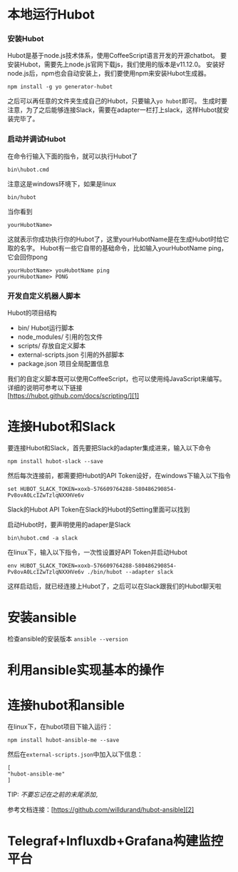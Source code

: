 # 本地运行Hubot

### 安装Hubot
Hubot是基于node.js技术体系，使用CoffeeScript语言开发的开源chatbot。
要安装Hubot，需要先上node.js官网下载js，我们使用的版本是v11.12.0。
安装好node.js后，npm也会自动安装上，我们要使用npm来安装Hubot生成器。

`npm install -g yo generator-hubot`

之后可以再任意的文件夹生成自己的Hubot，只要输入`yo hubot`即可。
生成时要注意，为了之后能够连接Slack，需要在adapter一栏打上slack，这样Hubot就安装完毕了。

### 启动并调试Hubot
在命令行输入下面的指令，就可以执行Hubot了

`bin\hubot.cmd`

注意这是windows环境下，如果是linux

`bin/hubot`

当你看到  

```
yourHubotName> 
```

这就表示你成功执行你的Hubot了，这里yourHubotName是在生成Hubot时给它取的名字。
Hubot有一些它自带的基础命令，比如输入yourHubotName ping，它会回你pong

```
yourHubotName> youHubotName ping
yourHubotName> PONG
```

### 开发自定义机器人脚本
Hubot的项目结构
- bin/ Hubot运行脚本
- node_modules/ 引用的包文件
- scripts/ 存放自定义脚本
- external-scripts.json 引用的外部脚本
- package.json 项目全局配置信息

我们的自定义脚本既可以使用CoffeeScript，也可以使用纯JavaScript来编写。
详细的说明可参考以下链接  
[https://hubot.github.com/docs/scripting/][1]

# 连接Hubot和Slack
要连接Hubot和Slack，首先要把Slack的adapter集成进来，输入以下命令

`npm install hubot-slack --save`

然后每次连接前，都需要把Hubot的API Token设好，在windows下输入以下指令

`set HUBOT_SLACK_TOKEN=xoxb-576609764288-580486290854-Pv8ovA0LcIZwTzlqNXXHVe6v`

Slack的Hubot API Token在Slack的Hubot的Setting里面可以找到

启动Hubot时，要声明使用的adaper是Slack

`bin\hubot.cmd -a slack`

在linux下，输入以下指令，一次性设置好API Token并启动Hubot

`env HUBOT_SLACK_TOKEN=xoxb-576609764288-580486290854-Pv8ovA0LcIZwTzlqNXXHVe6v ./bin/hubot --adapter slack`

这样启动后，就已经连接上Hubot了，之后可以在Slack跟我们的Hubot聊天啦

# 安装ansible

检查ansible的安装版本
`ansible --version`


# 利用ansible实现基本的操作
# 连接hubot和ansible



在linux下，在hubot项目下输入运行：
```
npm install hubot-ansible-me --save
```

然后在`external-scripts.json`中加入以下信息：
```
[
"hubot-ansible-me"
]
```
TIP: *不要忘记在之前的末尾添加`,`*

参考文档连接：[https://github.com/willdurand/hubot-ansible][2]



# Telegraf+Influxdb+Grafana构建监控平台




[1]: https://hubot.github.com/docs/scripting/
[2]: https://github.com/willdurand/hubot-ansible
